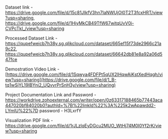 Dataset link - https://drive.google.com/file/d/15c81JIkfV3hn7IaNWUjOl0T2T3fcxHRT/view?usp=sharing, https://drive.google.com/file/d/1HiyMkCB49TfW67witqUvV0i-CVPcTkI_/view?usp=sharing

Processed Dataset Link - https://qupefweicb7h38y.sg.qlikcloud.com/dataset/665ef15f73de2966c21a9c22,
https://qupefweicb7h38y.sg.qlikcloud.com/dataset/66642db81e8a92a06d547fce

Demostration Video Link - [https://drive.google.com/file/d/1Sqwya4FDFPt5qUX2lHqwAiKstXedHqgh/view?usp=sharing](https://drive.google.com/file/d/1_B-tq1wSjYL19IBYni2_UQvvrPrSnH3y/view?usp=sharing)

Project Documentation Link and Password - https://workdrive.zohoexternal.com/writer/open/0z63317188465b77443aca447020bf84020b0?authId=%7B%22linkId%22%3A%225k2wApawdd2-LYmlU%22%7D
password - H3LxrfY

Visualization PDF link - https://drive.google.com/file/d/1rJLzlqEyDGcu2MUO_WtHj74M0I0Yf2rK/view?usp=sharing
